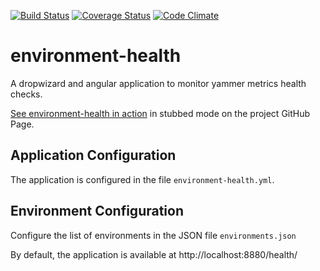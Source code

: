[![Build Status](https://travis-ci.org/markberridge/environment-health.png)](https://travis-ci.org/markberridge/environment-health)
[![Coverage Status](https://coveralls.io/repos/markberridge/environment-health/badge.png)](https://coveralls.io/r/markberridge/environment-health)
[![Code Climate](https://codeclimate.com/github/markberridge/environment-health.png)](https://codeclimate.com/github/markberridge/environment-health)

environment-health
==================

A dropwizard and angular application to monitor yammer metrics health checks.

[See environment-health in action](http://markberridge.github.io/environment-health/src/main/resources/app/?mode=stubbed) in stubbed mode on the project GitHub Page.

Application Configuration
-------------------------
The application is configured in the file `environment-health.yml`.

Environment Configuration
-------------------------
Configure the list of environments in the JSON file `environments.json`



By default, the application is available at http://localhost:8880/health/
